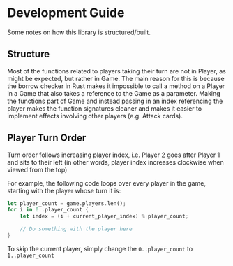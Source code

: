# Development Guide

Some notes on how this library is structured/built.

## Structure

Most of the functions related to players taking their turn are not in Player,
as might be expected, but rather in Game. The main reason for this is because
the borrow checker in Rust makes it impossible to call a method on a Player
in a Game that also takes a reference to the Game as a parameter. Making the
functions part of Game and instead passing in an index referencing the player
makes the function signatures cleaner and makes it easier to implement effects
involving other players (e.g. Attack cards).

## Player Turn Order

Turn order follows increasing player index, i.e. Player 2 goes after Player 1
and sits to their left (in other words, player index increases clockwise when
viewed from the top)

For example, the following code loops over every player in the game, starting
with the player whose turn it is:

```rust
let player_count = game.players.len();
for i in 0..player_count {
    let index = (i + current_player_index) % player_count;

    // Do something with the player here
}
```

To skip the current player, simply change the `0..player_count` to
`1..player_count`
